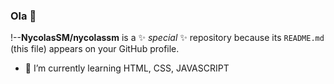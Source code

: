 ### Ola 👋


!--**NycolasSM/nycolassm** is a ✨ _special_ ✨ repository because its `README.md` (this file) appears on your GitHub profile.


- 🌱 I’m currently learning HTML, CSS, JAVASCRIPT
